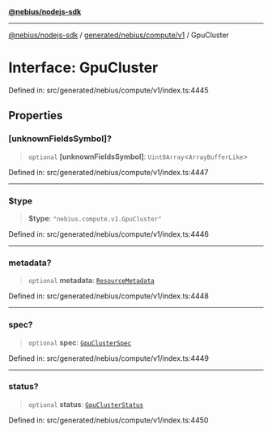 [**@nebius/nodejs-sdk**](../../../../../README.md)

***

[@nebius/nodejs-sdk](../../../../../README.md) / [generated/nebius/compute/v1](../README.md) / GpuCluster

# Interface: GpuCluster

Defined in: src/generated/nebius/compute/v1/index.ts:4445

## Properties

### \[unknownFieldsSymbol\]?

> `optional` **\[unknownFieldsSymbol\]**: `Uint8Array`\<`ArrayBufferLike`\>

Defined in: src/generated/nebius/compute/v1/index.ts:4447

***

### $type

> **$type**: `"nebius.compute.v1.GpuCluster"`

Defined in: src/generated/nebius/compute/v1/index.ts:4446

***

### metadata?

> `optional` **metadata**: [`ResourceMetadata`](../../../common/v1/interfaces/ResourceMetadata.md)

Defined in: src/generated/nebius/compute/v1/index.ts:4448

***

### spec?

> `optional` **spec**: [`GpuClusterSpec`](GpuClusterSpec.md)

Defined in: src/generated/nebius/compute/v1/index.ts:4449

***

### status?

> `optional` **status**: [`GpuClusterStatus`](GpuClusterStatus.md)

Defined in: src/generated/nebius/compute/v1/index.ts:4450

